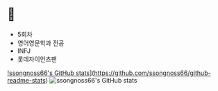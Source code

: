 # 🥸
- 5회차
- 영어영문학과 전공
- INFJ
- 롯데자이언츠팬

[!ssongnoss66's GitHub stats](https://github-readme-stats.vercel.app/api?username=ssongnoss66)](https://github.com/ssongnoss66/github-readme-stats)
![ssongnoss66's GitHub stats](https://github-readme-stats.vercel.app/api?username=ssongnoss66&show_icons=true)
